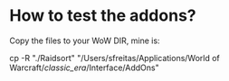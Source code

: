 # How to test the addons?

Copy the files to your WoW DIR, mine is:

cp -R "./Raidsort" "/Users/sfreitas/Applications/World of Warcraft/_classic_era_/Interface/AddOns"